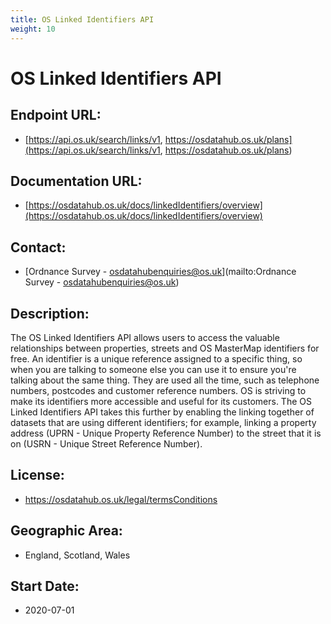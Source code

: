 ```yaml
---
title: OS Linked Identifiers API
weight: 10
---
```


# OS Linked Identifiers API

## Endpoint URL:
 - [https://api.os.uk/search/links/v1, https://osdatahub.os.uk/plans](https://api.os.uk/search/links/v1, https://osdatahub.os.uk/plans)

## Documentation URL:
 - [https://osdatahub.os.uk/docs/linkedIdentifiers/overview](https://osdatahub.os.uk/docs/linkedIdentifiers/overview)

## Contact:
 - [Ordnance Survey - <osdatahubenquiries@os.uk>](mailto:Ordnance Survey - <osdatahubenquiries@os.uk>)

## Description:
The OS Linked Identifiers API allows users to access the valuable relationships between properties, streets and OS MasterMap identifiers for free. An identifier is a unique reference assigned to a specific thing, so when you are talking to someone else you can use it to ensure you're talking about the same thing. They are used all the time, such as telephone numbers, postcodes and customer reference numbers. OS is striving to make its identifiers more accessible and useful for its customers. The OS Linked Identifiers API takes this further by enabling the linking together of datasets that are using different identifiers; for example, linking a property address (UPRN - Unique Property Reference Number) to the street that it is on (USRN - Unique Street Reference Number).

## License:
 - https://osdatahub.os.uk/legal/termsConditions

## Geographic Area:
 - England, Scotland, Wales

## Start Date:
 - 2020-07-01

